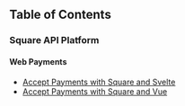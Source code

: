## Table of Contents

### Square API Platform

#### Web Payments
- [Accept Payments with Square and Svelte](/accept-payments-with-square-and-svelte/)
- [Accept Payments with Square and Vue](/accept-payments-with-square-and-vue/)



